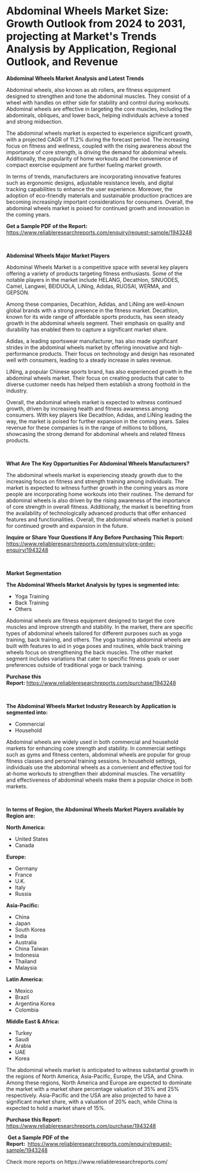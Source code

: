 <p><h1>Abdominal Wheels Market Size: Growth Outlook from 2024 to 2031, projecting at Market's Trends Analysis by Application, Regional Outlook, and Revenue</h1></p><p><strong>Abdominal Wheels Market Analysis and Latest Trends</strong></p>
<p><p>Abdominal wheels, also known as ab rollers, are fitness equipment designed to strengthen and tone the abdominal muscles. They consist of a wheel with handles on either side for stability and control during workouts. Abdominal wheels are effective in targeting the core muscles, including the abdominals, obliques, and lower back, helping individuals achieve a toned and strong midsection.</p><p>The abdominal wheels market is expected to experience significant growth, with a projected CAGR of 11.2% during the forecast period. The increasing focus on fitness and wellness, coupled with the rising awareness about the importance of core strength, is driving the demand for abdominal wheels. Additionally, the popularity of home workouts and the convenience of compact exercise equipment are further fueling market growth.</p><p>In terms of trends, manufacturers are incorporating innovative features such as ergonomic designs, adjustable resistance levels, and digital tracking capabilities to enhance the user experience. Moreover, the adoption of eco-friendly materials and sustainable production practices are becoming increasingly important considerations for consumers. Overall, the abdominal wheels market is poised for continued growth and innovation in the coming years.</p></p>
<p><strong>Get a Sample PDF of the Report:&nbsp;</strong> <a href="https://www.reliableresearchreports.com/enquiry/request-sample/1943248">https://www.reliableresearchreports.com/enquiry/request-sample/1943248</a></p>
<p>&nbsp;</p>
<p><strong>Abdominal Wheels Major Market Players</strong></p>
<p><p>Abdominal Wheels Market is a competitive space with several key players offering a variety of products targeting fitness enthusiasts. Some of the notable players in the market include HELANG, Decathlon, SINUODES, Camel, Langwei, BEIDUOLA, LiNing, Adidas, RUOSAI, WERMA, and GEPSON.</p><p>Among these companies, Decathlon, Adidas, and LiNing are well-known global brands with a strong presence in the fitness market. Decathlon, known for its wide range of affordable sports products, has seen steady growth in the abdominal wheels segment. Their emphasis on quality and durability has enabled them to capture a significant market share.</p><p>Adidas, a leading sportswear manufacturer, has also made significant strides in the abdominal wheels market by offering innovative and high-performance products. Their focus on technology and design has resonated well with consumers, leading to a steady increase in sales revenue.</p><p>LiNing, a popular Chinese sports brand, has also experienced growth in the abdominal wheels market. Their focus on creating products that cater to diverse customer needs has helped them establish a strong foothold in the industry.</p><p>Overall, the abdominal wheels market is expected to witness continued growth, driven by increasing health and fitness awareness among consumers. With key players like Decathlon, Adidas, and LiNing leading the way, the market is poised for further expansion in the coming years. Sales revenue for these companies is in the range of millions to billions, showcasing the strong demand for abdominal wheels and related fitness products.</p></p>
<p>&nbsp;</p>
<p><strong>What Are The Key Opportunities For Abdominal Wheels Manufacturers?</strong></p>
<p><p>The abdominal wheels market is experiencing steady growth due to the increasing focus on fitness and strength training among individuals. The market is expected to witness further growth in the coming years as more people are incorporating home workouts into their routines. The demand for abdominal wheels is also driven by the rising awareness of the importance of core strength in overall fitness. Additionally, the market is benefiting from the availability of technologically advanced products that offer enhanced features and functionalities. Overall, the abdominal wheels market is poised for continued growth and expansion in the future.</p></p>
<p><strong>Inquire or Share Your Questions If Any Before Purchasing This Report:</strong> <a href="https://www.reliableresearchreports.com/enquiry/pre-order-enquiry/1943248">https://www.reliableresearchreports.com/enquiry/pre-order-enquiry/1943248</a></p>
<p>&nbsp;</p>
<p><strong>Market Segmentation</strong></p>
<p><strong>The Abdominal Wheels Market Analysis by types is segmented into:</strong></p>
<p><ul><li>Yoga Training</li><li>Back Training</li><li>Others</li></ul></p>
<p><p>Abdominal wheels are fitness equipment designed to target the core muscles and improve strength and stability. In the market, there are specific types of abdominal wheels tailored for different purposes such as yoga training, back training, and others. The yoga training abdominal wheels are built with features to aid in yoga poses and routines, while back training wheels focus on strengthening the back muscles. The other market segment includes variations that cater to specific fitness goals or user preferences outside of traditional yoga or back training.</p></p>
<p><strong>Purchase this Report:&nbsp;</strong><a href="https://www.reliableresearchreports.com/purchase/1943248">https://www.reliableresearchreports.com/purchase/1943248</a></p>
<p>&nbsp;</p>
<p><strong>The Abdominal Wheels Market Industry Research by Application is segmented into:</strong></p>
<p><ul><li>Commercial</li><li>Household</li></ul></p>
<p><p>Abdominal wheels are widely used in both commercial and household markets for enhancing core strength and stability. In commercial settings such as gyms and fitness centers, abdominal wheels are popular for group fitness classes and personal training sessions. In household settings, individuals use the abdominal wheels as a convenient and effective tool for at-home workouts to strengthen their abdominal muscles. The versatility and effectiveness of abdominal wheels make them a popular choice in both markets.</p></p>
<p>&nbsp;</p>
<p><strong>In terms of Region, the Abdominal Wheels Market Players available by Region are:</strong></p>
<p>
    <p> <strong> North America: </strong>
        <ul>
            <li>United States</li>
            <li>Canada</li>
        </ul>
        </p> 
    <p> <strong> Europe: </strong>
        <ul>
            <li>Germany</li>
            <li>France</li>
            <li>U.K.</li>
            <li>Italy</li>
            <li>Russia</li>
        </ul>
        </p> 
    <p> <strong> Asia-Pacific: </strong>
        <ul>
            <li>China</li>
            <li>Japan</li>
            <li>South Korea</li>
            <li>India</li>
            <li>Australia</li>
            <li>China Taiwan</li>
            <li>Indonesia</li>
            <li>Thailand</li>
            <li>Malaysia</li>
        </ul>
        </p> 
    <p> <strong> Latin America: </strong>
        <ul>
            <li>Mexico</li>
            <li>Brazil</li>
            <li>Argentina Korea</li>
            <li>Colombia</li>
        </ul>
        </p> 
    <p> <strong> Middle East & Africa: </strong>
        <ul>
            <li>Turkey</li>
            <li>Saudi</li>
            <li>Arabia</li>
            <li>UAE</li>
            <li>Korea</li>
        </ul>
    </p>
    </p>
<p><p>The abdominal wheels market is anticipated to witness substantial growth in the regions of North America, Asia-Pacific, Europe, the USA, and China. Among these regions, North America and Europe are expected to dominate the market with a market share percentage valuation of 35% and 25% respectively. Asia-Pacific and the USA are also projected to have a significant market share, with a valuation of 20% each, while China is expected to hold a market share of 15%.</p></p>
<p><strong>Purchase this Report: </strong><a href="https://www.reliableresearchreports.com/purchase/1943248">https://www.reliableresearchreports.com/purchase/1943248</a></p>
<p>&nbsp;<strong>Get a Sample PDF of the Report:&nbsp;&nbsp;</strong><a href="https://www.reliableresearchreports.com/enquiry/request-sample/1943248">https://www.reliableresearchreports.com/enquiry/request-sample/1943248</a></p>
<p><strong></strong></p>
<p>Check more reports on https://www.reliableresearchreports.com/</p>